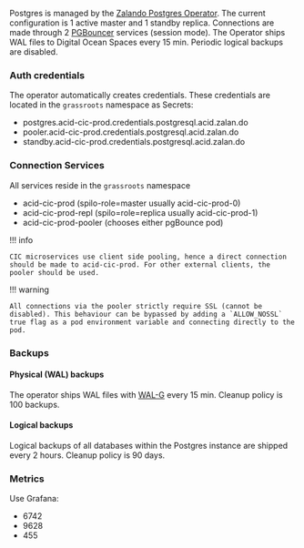 Postgres is managed by the [Zalando Postgres Operator](https://postgres-operator.readthedocs.io). The current configuration is 1 active master and 1 standby replica. Connections are made through 2 [PGBouncer](https://www.pgbouncer.org/features.html) services (session mode). The Operator ships WAL files to Digital Ocean Spaces every 15 min. Periodic logical backups are disabled.

### Auth credentials

The operator automatically creates credentials. These credentials are located in the `grassroots` namespace as Secrets:

- postgres.acid-cic-prod.credentials.postgresql.acid.zalan.do
- pooler.acid-cic-prod.credentials.postgresql.acid.zalan.do
- standby.acid-cic-prod.credentials.postgresql.acid.zalan.do

### Connection Services

All services reside in the `grassroots` namespace

- acid-cic-prod (spilo-role=master usually acid-cic-prod-0)
- acid-cic-prod-repl (spilo=role=replica usually acid-cic-prod-1)
- acid-cic-prod-pooler (chooses either pgBounce pod)

!!! info

    CIC microservices use client side pooling, hence a direct connection should be made to acid-cic-prod. For other external clients, the pooler should be used.

!!! warning

    All connections via the pooler strictly require SSL (cannot be disabled). This behaviour can be bypassed by adding a `ALLOW_NOSSL` true flag as a pod environment variable and connecting directly to the pod.

### Backups

#### Physical (WAL) backups

The operator ships WAL files with [WAL-G](https://github.com/wal-g/wal-g) every 15 min. Cleanup policy is 100 backups.

#### Logical backups

Logical backups of all databases within the Postgres instance are shipped every 2 hours. Cleanup policy is 90 days.

### Metrics

Use Grafana:

- 6742
- 9628
- 455
